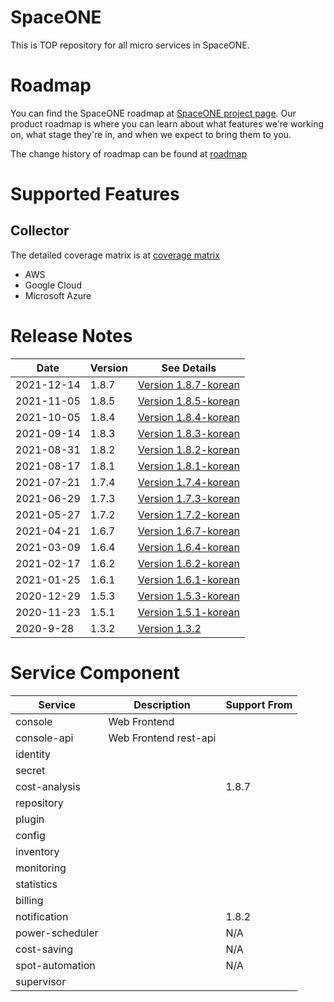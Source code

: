# SpaceONE

This is TOP repository for all micro services in SpaceONE.

# Roadmap

You can find the SpaceONE roadmap at [SpaceONE project page](https://github.com/spaceone-dev/spaceone/projects/1).
Our product roadmap is where you can learn about what features we're working on, what stage they're in, 
and when we expect to bring them to you.

The change history of roadmap can be found at [roadmap](./roadmap.md)

# Supported Features

## Collector

The detailed coverage matrix is at [coverage matrix](./docs/collector_coverage.md)

* AWS
* Google Cloud
* Microsoft Azure

# Release Notes

| Date       | Version | See Details                                                 |
|------------|---------|-------------------------------------------------------------|
| 2021-12-14 | 1.8.7   | [Version 1.8.7-korean](./release_notes/ko/version_1.8.7.md) |
| 2021-11-05 | 1.8.5   | [Version 1.8.5-korean](./release_notes/ko/version_1.8.5.md) |
| 2021-10-05 | 1.8.4   | [Version 1.8.4-korean](./release_notes/ko/version_1.8.4.md) |
| 2021-09-14 | 1.8.3   | [Version 1.8.3-korean](./release_notes/ko/version_1.8.3.md) |
| 2021-08-31 | 1.8.2   | [Version 1.8.2-korean](./release_notes/ko/version_1.8.2.md) |
| 2021-08-17 | 1.8.1   | [Version 1.8.1-korean](./release_notes/ko/version_1.8.1.md) |
| 2021-07-21 | 1.7.4   | [Version 1.7.4-korean](./release_notes/ko/version_1.7.4.md) |
| 2021-06-29 | 1.7.3   | [Version 1.7.3-korean](./release_notes/ko/version_1.7.3.md) |
| 2021-05-27 | 1.7.2   | [Version 1.7.2-korean](./release_notes/ko/version_1.7.2.md) |
| 2021-04-21 | 1.6.7   | [Version 1.6.7-korean](./release_notes/ko/version_1.6.7.md) |
| 2021-03-09 | 1.6.4   | [Version 1.6.4-korean](./release_notes/ko/version_1.6.4.md) |
| 2021-02-17 | 1.6.2   | [Version 1.6.2-korean](./release_notes/ko/version_1.6.2.md) |
| 2021-01-25 | 1.6.1   | [Version 1.6.1-korean](./release_notes/ko/version_1.6.1.md) |
| 2020-12-29 | 1.5.3   | [Version 1.5.3-korean](./release_notes/ko/version_1.5.3.md) |
| 2020-11-23 | 1.5.1   | [Version 1.5.1-korean](./release_notes/ko/version_1.5.1.md) |
| 2020-9-28  | 1.3.2   | [Version 1.3.2](./release_notes/en/version_1.3.2.md)        |

# Service Component

| Service	        | Description           	 | Support From |
|-----------------|-------------------------|--------------|
| console         | Web Frontend            |              |
| console-api     | Web Frontend rest-api   |              |
| identity        |                         |              |
| secret          |                         |              |
| cost-analysis   |                         | 1.8.7        |
| repository      |                         |              |
| plugin          |                         |              |
| config          |                         |              |
| inventory       |                         |              |
| monitoring      |                         |              |
| statistics      |                         |              |
| billing         |                         |              |
| notification    |                         | 1.8.2        |
| power-scheduler |                         | N/A          |
| cost-saving     |                         | N/A          |
| spot-automation |                         | N/A          |
| supervisor      |                         |              |

